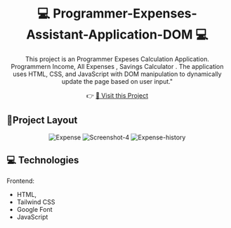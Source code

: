 <h1 align="center" style="font-weight: bold;">💻 <b>Programmer</b>-Expenses-Assistant-Application-DOM 💻</h1>
<p align="center">This project is an Programmer Expeses Calculation Application. Programmern Income, All Expenses , Savings Calculator . The application uses HTML, CSS, and JavaScript with DOM manipulation to dynamically update the page based on user input."</p>

<p align="center">
   👉 <a target='_blank' href="https://rehan606.github.io/Programmer-Expenses-Assistant-Application-DOM/">📱 Visit this Project</a>
</p> 

 <h2 id="layout">🎨Project Layout</h2>
 
 <p align="center">
   
<img src="https://i.ibb.co.com/j6JJcF6/Expense.png" alt="Expense" border="0">
<img src="https://i.ibb.co.com/G95yx1W/Screenshot-4.png" alt="Screenshot-4" border="0">
<img src="https://i.ibb.co.com/RP4PnF3/Expense-history.png" alt="Expense-history" border="0">

</br>

 <h2 id="technologies">💻 Technologies</h2>

Frontend: 
- HTML, 
- Tailwind CSS 
- Google Font
- JavaScript 
